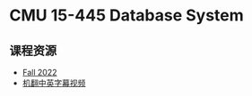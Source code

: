 # CMU 15-445 Database System

## 课程资源

- [Fall 2022](https://15445.courses.cs.cmu.edu/fall2022/schedule.html)
- [机翻中英字幕视频](https://www.bilibili.com/video/BV1cM4y1n7HL/?spm_id_from=333.1007.top_right_bar_window_history.content.click&vd_source=b856d3bdc44aa3fa77a923e6ba628c0f)